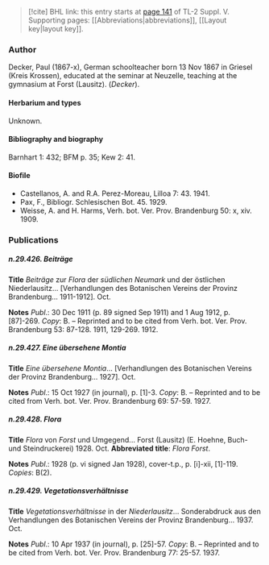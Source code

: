 > [!cite] BHL link: this entry starts at [page 141](https://www.biodiversitylibrary.org/item/103833#page/153/mode/1up) of TL-2 Suppl. V.
> Supporting pages: [[Abbreviations|abbreviations]], [[Layout key|layout key]].

### Author

Decker, Paul (1867-x), German schoolteacher born 13 Nov 1867 in Griesel (Kreis Krossen), educated at the seminar at Neuzelle, teaching at the gymnasium at Forst (Lausitz). (*Decker*).

#### Herbarium and types

Unknown.

#### Bibliography and biography

Barnhart 1: 432; BFM p. 35; Kew 2: 41.

#### Biofile

- Castellanos, A. and R.A. Perez-Moreau, Lilloa 7: 43. 1941.
- Pax, F., Bibliogr. Schlesischen Bot. 45. 1929.
- Weisse, A. and H. Harms, Verh. bot. Ver. Prov. Brandenburg 50: x, xiv. 1909.

### Publications

##### n.29.426. Beiträge

**Title**
*Beiträge* zur *Flora* der *südlichen Neumark* und der östlichen Niederlausitz... \[Verhandlungen des Botanischen Vereins der Provinz Brandenburg... 1911-1912\]. Oct.

**Notes**
*Publ*.: 30 Dec 1911 (p. 89 signed Sep 1911) and 1 Aug 1912, p. \[87\]-269. *Copy*: B. – Reprinted and to be cited from Verh. bot. Ver. Prov. Brandenburg 53: 87-128. 1911, 129-269. 1912.

##### n.29.427. Eine übersehene Montia

**Title**
*Eine übersehene Montia*... \[Verhandlungen des Botanischen Vereins der Provinz Brandenburg... 1927\]. Oct.

**Notes**
*Publ*.: 15 Oct 1927 (in journal), p. \[1\]-3. *Copy*: B. – Reprinted and to be cited from Verh. bot. Ver. Prov. Brandenburg 69: 57-59. 1927.

##### n.29.428. Flora

**Title**
*Flora* von *Forst* und Umgegend... Forst (Lausitz) (E. Hoehne, Buch- und Steindruckerei) 1928. Oct.
**Abbreviated title**: *Flora Forst*.

**Notes**
*Publ*.: 1928 (p. vi signed Jan 1928), cover-t.p., p. \[i\]-xii, \[1\]-119. *Copies*: B(2).

##### n.29.429. Vegetationsverhältnisse

**Title**
*Vegetationsverhältnisse* in der *Niederlausitz*... Sonderabdruck aus den Verhandlungen des Botanischen Vereins der Provinz Brandenburg... 1937. Oct.

**Notes**
*Publ*.: 10 Apr 1937 (in journal), p. \[25\]-57. *Copy*: B. – Reprinted and to be cited from Verh. bot. Ver. Prov. Brandenburg 77: 25-57. 1937.

